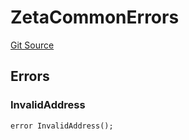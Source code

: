 # ZetaCommonErrors
[Git Source](https://github.com/zeta-chain/protocol-contracts/blob/211e1d1303ec9b17c54dd015449852d1d240bf4f/contracts/evm/interfaces/ZetaInterfaces.sol)


## Errors
### InvalidAddress

```solidity
error InvalidAddress();
```

